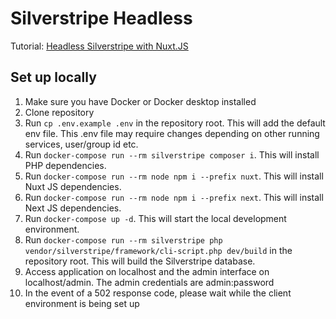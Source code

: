 # Silverstripe Headless
Tutorial: [Headless Silverstripe with Nuxt.JS](https://olivernorden.se/blog/headless-silverstripe-with-nuxt)

## Set up locally
1. Make sure you have Docker or Docker desktop installed
2. Clone repository
3. Run `cp .env.example .env` in the repository root. This will add the default env file. This .env file may require changes depending on other running services, user/group id etc.
4. Run `docker-compose run --rm silverstripe composer i`. This will install PHP dependencies.
5. Run `docker-compose run --rm node npm i --prefix nuxt`. This will install Nuxt JS dependencies.
6. Run `docker-compose run --rm node npm i --prefix next`. This will install Next JS dependencies.
7. Run `docker-compose up -d`. This will start the local development environment.
8. Run `docker-compose run --rm silverstripe php vendor/silverstripe/framework/cli-script.php dev/build` in the repository root. This will build the Silverstripe database.
9. Access application on localhost and the admin interface on localhost/admin. The admin credentials are admin:password
10. In the event of a 502 response code, please wait while the client environment is being set up
